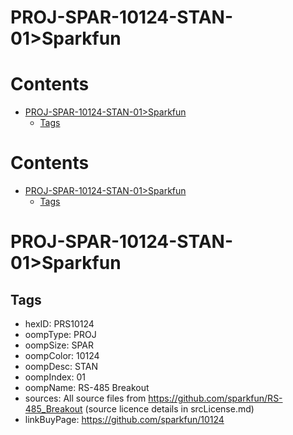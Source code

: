 
PROJ-SPAR-10124-STAN-01>Sparkfun
================================

Contents
========

* [PROJ-SPAR-10124-STAN-01>Sparkfun](#proj-spar-10124-stan-01sparkfun)
	* [Tags](#tags)

Contents
========

* [PROJ-SPAR-10124-STAN-01>Sparkfun](#proj-spar-10124-stan-01sparkfun)
	* [Tags](#tags)

# PROJ-SPAR-10124-STAN-01>Sparkfun

## Tags

- hexID: PRS10124
- oompType: PROJ
- oompSize: SPAR
- oompColor: 10124
- oompDesc: STAN
- oompIndex: 01
- oompName: RS-485 Breakout
- sources: All source files from https://github.com/sparkfun/RS-485_Breakout (source licence details in srcLicense.md)
- linkBuyPage: https://github.com/sparkfun/10124
